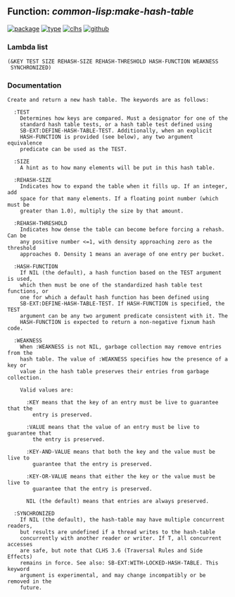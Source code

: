 ## Function: ***common-lisp:make-hash-table***
[![package](https://img.shields.io/badge/Package-COMMON--LISP-5f9ea0.svg?style=social&colorA=999999)](../) [![type](https://img.shields.io/badge/Type-Function-5f9ea0.svg?style=social&colorA=999999)](../#function) [![clhs](https://img.shields.io/badge/CLHS-MAKE--HASH--TABLE-5f9ea0.svg?style=social&colorA=999999)](http://www.lispworks.com/documentation/HyperSpec/Body/f_mk_has.htm) [![github](https://img.shields.io/badge/GitHub-View_the_source-5f9ea0.svg?style=social&colorA=999999&logo=github)](https://github.com/sbcl/sbcl/blob/master/src/code/target-hash-table.lisp/) 
### Lambda list
```
(&KEY TEST SIZE REHASH-SIZE REHASH-THRESHOLD HASH-FUNCTION WEAKNESS
 SYNCHRONIZED)
```
### Documentation
```
Create and return a new hash table. The keywords are as follows:

  :TEST
    Determines how keys are compared. Must a designator for one of the
    standard hash table tests, or a hash table test defined using
    SB-EXT:DEFINE-HASH-TABLE-TEST. Additionally, when an explicit
    HASH-FUNCTION is provided (see below), any two argument equivalence
    predicate can be used as the TEST.

  :SIZE
    A hint as to how many elements will be put in this hash table.

  :REHASH-SIZE
    Indicates how to expand the table when it fills up. If an integer, add
    space for that many elements. If a floating point number (which must be
    greater than 1.0), multiply the size by that amount.

  :REHASH-THRESHOLD
    Indicates how dense the table can become before forcing a rehash. Can be
    any positive number <=1, with density approaching zero as the threshold
    approaches 0. Density 1 means an average of one entry per bucket.

  :HASH-FUNCTION
    If NIL (the default), a hash function based on the TEST argument is used,
    which then must be one of the standardized hash table test functions, or
    one for which a default hash function has been defined using
    SB-EXT:DEFINE-HASH-TABLE-TEST. If HASH-FUNCTION is specified, the TEST
    argument can be any two argument predicate consistent with it. The
    HASH-FUNCTION is expected to return a non-negative fixnum hash code.

  :WEAKNESS
    When :WEAKNESS is not NIL, garbage collection may remove entries from the
    hash table. The value of :WEAKNESS specifies how the presence of a key or
    value in the hash table preserves their entries from garbage collection.

    Valid values are:

      :KEY means that the key of an entry must be live to guarantee that the
        entry is preserved.

      :VALUE means that the value of an entry must be live to guarantee that
        the entry is preserved.

      :KEY-AND-VALUE means that both the key and the value must be live to
        guarantee that the entry is preserved.

      :KEY-OR-VALUE means that either the key or the value must be live to
        guarantee that the entry is preserved.

      NIL (the default) means that entries are always preserved.

  :SYNCHRONIZED
    If NIL (the default), the hash-table may have multiple concurrent readers,
    but results are undefined if a thread writes to the hash-table
    concurrently with another reader or writer. If T, all concurrent accesses
    are safe, but note that CLHS 3.6 (Traversal Rules and Side Effects)
    remains in force. See also: SB-EXT:WITH-LOCKED-HASH-TABLE. This keyword
    argument is experimental, and may change incompatibly or be removed in the
    future.
```
